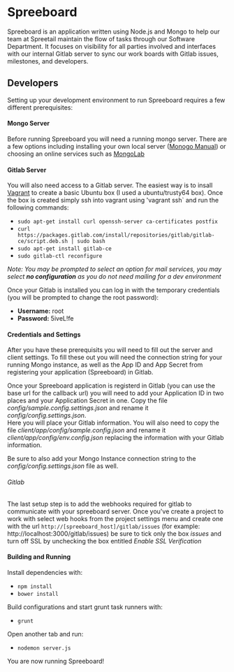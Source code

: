 # Spreeboard

Spreeboard is an application written using Node.js and Mongo to help our team at Spreetail maintain the flow of tasks through our Software Department. It focuses on visibility for all parties involved and interfaces with our internal Gitlab server to sync our work boards with Gitlab issues, milestones, and developers.

## Developers

Setting up your development environment to run Spreeboard requires a few different prerequisites:

#### Mongo Server

Before running Spreeboard you will need a running mongo server.  There are a few options including installing your own local server ([Monogo Manual](https://docs.mongodb.org/manual/)) or choosing an online services such as [MongoLab](https://mongolab.com/)

#### Gitlab Server

You will also need access to a Gitlab server.  The easiest way is to insall [Vagrant](https://www.vagrantup.com) to create a basic Ubuntu box (I used a ubuntu/trusty64 box).  Once the box is created simply ssh into vagrant using 'vagrant ssh` and run the following commands:

- `sudo apt-get install curl openssh-server ca-certificates postfix`
- `curl https://packages.gitlab.com/install/repositories/gitlab/gitlab-ce/script.deb.sh | sudo bash`
- `sudo apt-get install gitlab-ce`
- `sudo gitlab-ctl reconfigure`

*Note: You may be prompted to select an option for mail services, you may select __no configuration__ as you do not need mailing for a dev environment*

Once your Gitlab is installed you can log in with the temporary credentials (you will be prompted to change the root password): 
- **Username:** root
- **Password:** 5iveL!fe

#### Credentials and Settings

After you have these prerequisits you will need to fill out the server and client settings.  To fill these out you will need the connection string for your running Mongo instance, as well as the App ID and App Secret from registering your application (Spreeboard) in Gitlab.

Once your Spreeboard application is registerd in Gitlab (you can use the base url for the callback url) you will need to add your Application ID in two places and your Application Secret in one. Copy the file *config/sample.config.settings.json* and rename it *config/config.settings.json*.  
Here you will place your Gitlab information.  You will also need to copy the file *client/app/config/sample.config.json* and rename it *client/app/config/env.config.json* replacing the information with your Gitlab information.

Be sure to also add your Mongo Instance connection string to the *config/config.settings.json* file as well.

###### Gitlab

The last setup step is to add the webhooks required for gitlab to communicate with your spreeboard server.  Once you've create a project to work with select web hooks from the project settings menu and create one with the url `http://[spreeboard_host]/gitlab/issues` (for example: http://localhost:3000/gitlab/issues) be sure to tick only the box *issues* and turn off SSL by unchecking the box entitled *Enable SSL Verification*


#### Building and Running
Install dependencies with:
- `npm install`
- `bower install`

Build configurations and start grunt task runners with:
- `grunt`

Open another tab and run:
- `nodemon server.js`

You are now running Spreeboard!
